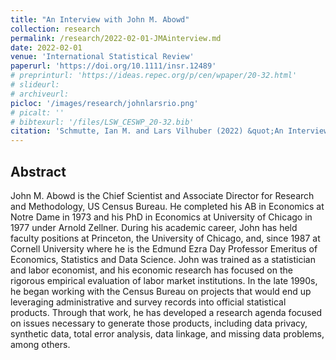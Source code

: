 ```yaml
---
title: "An Interview with John M. Abowd"
collection: research
permalink: /research/2022-02-01-JMAinterview.md
date: 2022-02-01
venue: 'International Statistical Review'
paperurl: 'https://doi.org/10.1111/insr.12489'
# preprinturl: 'https://ideas.repec.org/p/cen/wpaper/20-32.html'
# slideurl: 
# archiveurl: 
picloc: '/images/research/johnlarsrio.png'
# picalt: '' 
# bibtexurl: '/files/LSW_CESWP_20-32.bib'
citation: 'Schmutte, Ian M. and Lars Vilhuber (2022) &quot;An Interview with John M. Abowd.&quot; <i>International Statistical Review</i>, 90(1), pp.1--40.'
---
```





## Abstract

John M. Abowd is the Chief Scientist and Associate Director for Research and Methodology, US Census Bureau. He completed his AB in Economics at Notre Dame in 1973 and his PhD in Economics at University of Chicago in 1977 under Arnold Zellner. During his academic career, John has held faculty positions at Princeton, the University of Chicago, and, since 1987 at Cornell University where he is the Edmund Ezra Day Professor Emeritus of Economics, Statistics and Data Science. John was trained as a statistician and labor economist, and his economic research has focused on the rigorous empirical evaluation of labor market institutions. In the late 1990s, he began working with the Census Bureau on projects that would end up leveraging administrative and survey records into official statistical products. Through that work, he has developed a research agenda focused on issues necessary to generate those products, including data privacy, synthetic data, total error analysis, data linkage, and missing data problems, among others.
